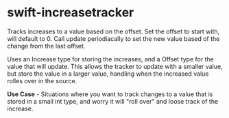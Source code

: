 # swift-increasetracker

 Tracks increases to a value based on the offset. Set the offset to start with, will default to 0. Call update
 periodiacally to set the new value based of the change from the last offset.
 
 Uses an Increase type for storing the increases, and a Offset type for the value that will update.  This allows
 the tracker to update with a smaller value, but store the value in a larger  value, handling when the
 increased value rolles over in the source.
 
 **Use Case** - Situations where you want to track changes to a value that is stored in a small int type, and
 worry it will "roll over" and loose track of the increase.
